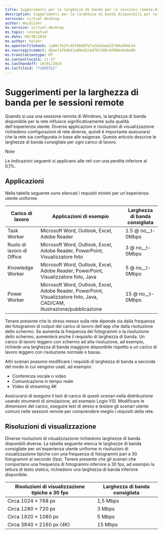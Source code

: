 ```yaml
---
title: Suggerimenti per la larghezza di banda per le sessioni remote-Azure
description: Suggerimenti per la larghezza di banda disponibili per le sessioni remote.
services: virtual-desktop
author: Heidilohr
ms.service: virtual-desktop
ms.topic: conceptual
ms.date: 09/30/2019
ms.author: helohr
ms.openlocfilehash: 1a88cfb2fcd5f0b607e7a2b43ae833789a584e34
ms.sourcegitcommit: 8bae7afb0011a98e82cbd76c50bc9f08be9ebe06
ms.translationtype: HT
ms.contentlocale: it-IT
ms.lasthandoff: 10/01/2019
ms.locfileid: "71695312"
---
```

# <a name="bandwidth-recommendations-for-remote-sessions"></a>Suggerimenti per la larghezza di banda per le sessioni remote

Quando si usa una sessione remota di Windows, la larghezza di banda disponibile per la rete influisce significativamente sulla qualità dell'esperienza utente. Diverse applicazioni e risoluzioni di visualizzazione richiedono configurazioni di rete diverse, quindi è importante assicurarsi che la rete sia configurata in base alle esigenze. Questo articolo descrive le larghezze di banda consigliate per ogni carico di lavoro.

>[!NOTE]
>Le indicazioni seguenti si applicano alle reti con una perdita inferiore al 0,1%.

## <a name="applications"></a>Applicazioni

Nella tabella seguente sono elencati i requisiti minimi per un'esperienza utente uniforme. 

|Carico di lavoro        |Applicazioni di esempio                                                                                           |Larghezza di banda consigliata|
|----------------|--------------------------------------------------------------------------------------------------------------|---------------------|
|Task Worker     |Microsoft Word, Outlook, Excel, Adobe Reader                                                                  |1.5 @ no__t-0Mbps             |
|Ruolo di lavoro di Office   |Microsoft Word, Outlook, Excel, Adobe Reader, PowerPoint, Visualizzatore foto                                        |3 @ no__t-0Mbps               |
|Knowledge Worker|Microsoft Word, Outlook, Excel, Adobe Reader, PowerPoint, Visualizzatore foto, Java                                  |5 @ no__t-0Mbps               |
|Power Worker    |Microsoft Word, Outlook, Excel, Adobe Reader, PowerPoint, Visualizzatore foto, Java, CAD/CAM, illustrazione/pubblicazione|15 @ no__t-0Mbps              |

Tenere presente che lo stress messo sulla rete dipende sia dalla frequenza dei fotogrammi di output del carico di lavoro dell'app che dalla risoluzione dello schermo. Se aumenta la frequenza dei fotogrammi o la risoluzione dello schermo, aumenterà anche il requisito di larghezza di banda. Un carico di lavoro leggero con schermo ad alta risoluzione, ad esempio, richiede una larghezza di banda maggiore disponibile rispetto a un carico di lavoro leggero con risoluzione normale o bassa.

Altri scenari possono modificare i requisiti di larghezza di banda a seconda del modo in cui vengono usati, ad esempio:

- Conferenza vocale o video
- Comunicazione in tempo reale
- Video di streaming 4K

Assicurarsi di eseguire il test di carico di questi scenari nella distribuzione usando strumenti di simulazione, ad esempio Login VSI. Modificare le dimensioni del carico, eseguire test di stress e testare gli scenari utente comuni nelle sessioni remote per comprendere meglio i requisiti della rete. 

## <a name="display-resolutions"></a>Risoluzioni di visualizzazione

Diverse risoluzioni di visualizzazione richiedono larghezze di banda disponibili diverse. La tabella seguente elenca le larghezze di banda consigliate per un'esperienza utente uniforme in risoluzioni di visualizzazione tipiche con una frequenza di fotogrammi pari a 30 fotogrammi al secondo (fps). Tenere presente che gli scenari che comportano una frequenza di fotogrammi inferiore a 30 fps, ad esempio la lettura di testo statico, richiedono una larghezza di banda inferiore disponibile. 

|Risoluzioni di visualizzazione tipiche a 30 fps    |Larghezza di banda consigliata|
|-----------------------------------------|---------------------|
|Circa 1024 × 768 px                      |1,5 Mbps             |
|Circa 1280 × 720 px                      |3 Mbps               |
|Circa 1920 × 1080 px                     |5 Mbps               |
|Circa 3840 × 2160 px (4K)                |15 Mbps              |
